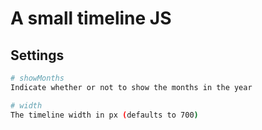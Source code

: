 # A small timeline JS

## Settings

``` bash
# showMonths
Indicate whether or not to show the months in the year

# width
The timeline width in px (defaults to 700)

```